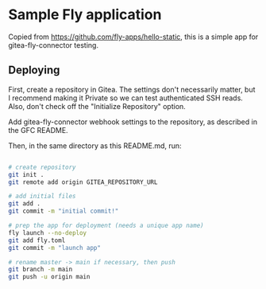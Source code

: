 # Sample Fly application

Copied from https://github.com/fly-apps/hello-static, this is a simple app for gitea-fly-connector testing.

## Deploying

First, create a repository in Gitea. The settings don't necessarily matter, but I recommend making it Private
so we can test authenticated SSH reads. Also, don't check off the "Initialize Repository" option.

Add gitea-fly-connector webhook settings to the repository, as described in the GFC README.

Then, in the same directory as this README.md, run:

```bash

# create repository
git init .
git remote add origin GITEA_REPOSITORY_URL

# add initial files
git add .
git commit -m "initial commit!"

# prep the app for deployment (needs a unique app name)
fly launch --no-deploy
git add fly.toml
git commit -m "launch app"

# rename master -> main if necessary, then push
git branch -m main
git push -u origin main
```